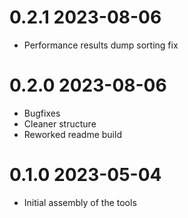 # 0.2.1 2023-08-06

- Performance results dump sorting fix

# 0.2.0 2023-08-06

- Bugfixes
- Cleaner structure
- Reworked readme build

# 0.1.0 2023-05-04

- Initial assembly of the tools
